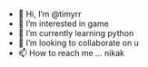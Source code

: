 - 👋 Hi, I’m @timyrr
- 👀 I’m interested in game
- 🌱 I’m currently learning python
- 💞️ I’m looking to collaborate on u
- 📫 How to reach me ... nikak

